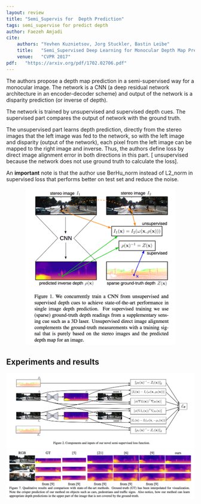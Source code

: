 ```yaml
---
layout: review
title: "Semi_Supervis for  Depth Prediction"
tags: semi_supervise for predict depth
author: Faezeh Amjadi
cite:
    authors: "Yevhen Kuznietsov, Jorg Stuckler, Bastin Leibe"
    title:   "Semi_Supervised Deep Learning for Monocular Depth Map Prediction"
    venue:   "CVPR 2017"
pdf:   "https://arxiv.org/pdf/1702.02706.pdf"
---
```


The authors propose a depth map prediction in a
semi-supervised way for a monocular image. The network is a CNN (a deep residual network architecture in an encoder-decoder scheme) and output of the network is a disparity prediction (or inverse of depth).

The network is trained by unsupervised and supervised depth cues. The supervised part compares the output of network with the ground truth.

The unsupervised part learns depth prediction, directly from the stereo images that the left image was fed to the network, so with the left image and disparity (output of the network), each pixel from the left image can be mapped to the right image and inverse. Thus, the authors define loss by direct image alignment error in both directions in this part. [ unsupervised because the network does not use ground truth to calculate the loss].


An **important** note is that the author use BerHu_norm instead of L2_norm in supervised loss that performs better on test set and reduce the noise. 

<div align="middle">
  <img src="/deep-learning/images/pred_depth/1.png" width="400">
</div>


## Experiments and results


<div align="middle">
  <img src="/deep-learning/images/pred_depth/2.png" width="600">
</div>


<div align="middle">
  <img src="/deep-learning/images/pred_depth/3.png" width="600">
</div>


